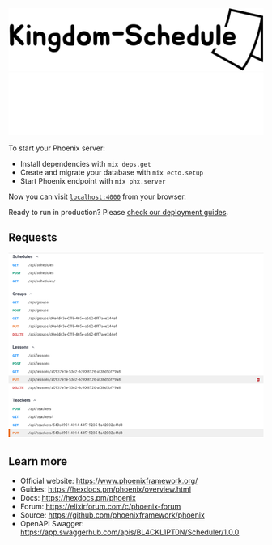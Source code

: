 <div align='center'>
 <img src='https://github.com/0xBLCKLPTN/Kingdom-System/blob/main/docs/illustrations/black/Kingdom-Schedule.svg#gh-light-mode-only' />
 <img src='https://github.com/0xBLCKLPTN/Kingdom-System/blob/main/docs/illustrations/white/Kingdom-Schedule.svg#gh-dark-mode-only' />
</div>

To start your Phoenix server:

  * Install dependencies with `mix deps.get`
  * Create and migrate your database with `mix ecto.setup`
  * Start Phoenix endpoint with `mix phx.server`

Now you can visit [`localhost:4000`](http://localhost:4000) from your browser.

Ready to run in production? Please [check our deployment guides](https://hexdocs.pm/phoenix/deployment.html).


## Requests
![alt text](https://github.com/0xBLCKLPTN/Kingdom-System/blob/main/docs/screenshots/scheduler_requests.png)


## Learn more

  * Official website: https://www.phoenixframework.org/
  * Guides: https://hexdocs.pm/phoenix/overview.html
  * Docs: https://hexdocs.pm/phoenix
  * Forum: https://elixirforum.com/c/phoenix-forum
  * Source: https://github.com/phoenixframework/phoenix
  * OpenAPI Swagger: https://app.swaggerhub.com/apis/BL4CKL1PT0N/Scheduler/1.0.0
